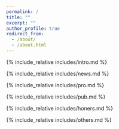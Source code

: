 ```yaml
---
permalink: /
title: ""
excerpt: ""
author_profile: true
redirect_from: 
  - /about/
  - /about.html
---
```


<span class='anchor' id='about-me'></span>
{% include_relative includes/intro.md %}

{% include_relative includes/news.md %}

{% include_relative includes/pro.md %}

{% include_relative includes/pub.md %}

{% include_relative includes/honers.md %}

{% include_relative includes/others.md %}

<!-- {% include_relative includes/pro_short.md %} -->
